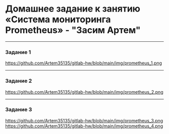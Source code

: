 # Домашнее задание к занятию «Система мониторинга Prometheus» - "Засим Артем"


---

### Задание 1

https://github.com/Artem35135/gitlab-hw/blob/main/img/prometheus_1.png


---

### Задание 2

https://github.com/Artem35135/gitlab-hw/blob/main/img/prometheus_2.png

---

### Задание 3

https://github.com/Artem35135/gitlab-hw/blob/main/img/prometheus_3.png
https://github.com/Artem35135/gitlab-hw/blob/main/img/prometheus_4.png

